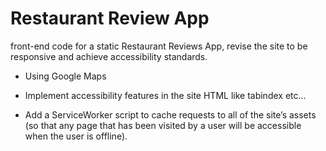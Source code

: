 # Restaurant Review App

front-end code for a static Restaurant Reviews App, revise the site to be responsive and achieve accessibility standards.

-  Using Google Maps

-  Implement accessibility features in the site HTML like tabindex etc...

-  Add a ServiceWorker script to cache requests to all of the site’s assets (so that any page that has been visited by a user will be accessible when the user is offline).
